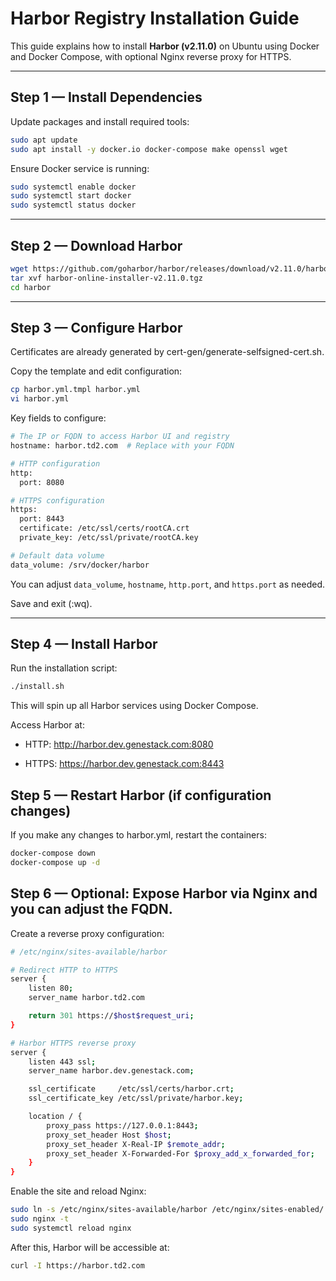 # Harbor Registry Installation Guide

This guide explains how to install **Harbor (v2.11.0)** on Ubuntu using Docker and Docker Compose, with optional Nginx reverse proxy for HTTPS.

---

## Step 1 — Install Dependencies

Update packages and install required tools:

```bash
sudo apt update
sudo apt install -y docker.io docker-compose make openssl wget
```

Ensure Docker service is running:

```bash
sudo systemctl enable docker
sudo systemctl start docker
sudo systemctl status docker
```

---

## Step 2 — Download Harbor

```bash
wget https://github.com/goharbor/harbor/releases/download/v2.11.0/harbor-online-installer-v2.11.0.tgz
tar xvf harbor-online-installer-v2.11.0.tgz
cd harbor
```

---

## Step 3 — Configure Harbor

Certificates are already generated by cert-gen/generate-selfsigned-cert.sh.

Copy the template and edit configuration:
```bash
cp harbor.yml.tmpl harbor.yml
vi harbor.yml
```
Key fields to configure:
```bash
# The IP or FQDN to access Harbor UI and registry
hostname: harbor.td2.com  # Replace with your FQDN

# HTTP configuration
http:
  port: 8080

# HTTPS configuration
https:
  port: 8443
  certificate: /etc/ssl/certs/rootCA.crt
  private_key: /etc/ssl/private/rootCA.key

# Default data volume
data_volume: /srv/docker/harbor
```

You can adjust `data_volume`, `hostname`, `http.port`, and `https.port` as needed.

Save and exit (:wq).


---

## Step 4 — Install Harbor

Run the installation script:
```bash
./install.sh
```
This will spin up all Harbor services using Docker Compose.

Access Harbor at:

- HTTP: http://harbor.dev.genestack.com:8080

- HTTPS: https://harbor.dev.genestack.com:8443


## Step 5 — Restart Harbor (if configuration changes)

If you make any changes to harbor.yml, restart the containers:

```bash
docker-compose down
docker-compose up -d
```

## Step 6 — Optional: Expose Harbor via Nginx and you can adjust the FQDN.

Create a reverse proxy configuration:

```bash
# /etc/nginx/sites-available/harbor

# Redirect HTTP to HTTPS
server {
    listen 80;
    server_name harbor.td2.com

    return 301 https://$host$request_uri;
}

# Harbor HTTPS reverse proxy
server {
    listen 443 ssl;
    server_name harbor.dev.genestack.com;

    ssl_certificate     /etc/ssl/certs/harbor.crt;
    ssl_certificate_key /etc/ssl/private/harbor.key;

    location / {
        proxy_pass https://127.0.0.1:8443;
        proxy_set_header Host $host;
        proxy_set_header X-Real-IP $remote_addr;
        proxy_set_header X-Forwarded-For $proxy_add_x_forwarded_for;
    }
}
```

Enable the site and reload Nginx:

```bash
sudo ln -s /etc/nginx/sites-available/harbor /etc/nginx/sites-enabled/
sudo nginx -t
sudo systemctl reload nginx
```

After this, Harbor will be accessible at:
```bash
curl -I https://harbor.td2.com
```

